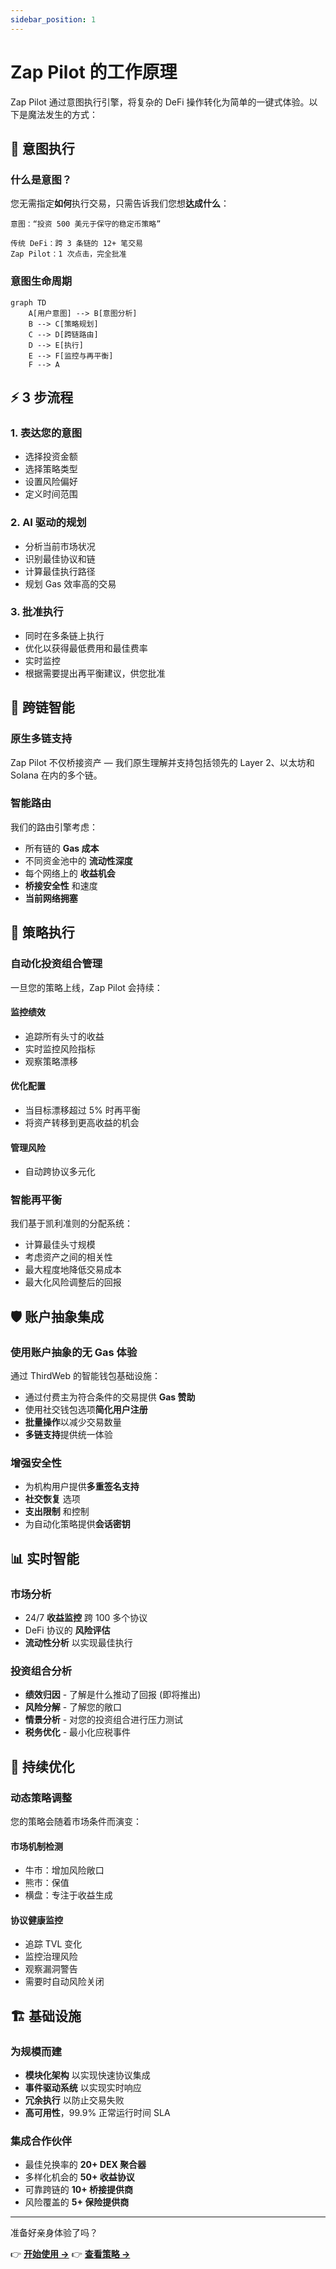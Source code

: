 ```yaml
---
sidebar_position: 1
---
```


# Zap Pilot 的工作原理

Zap Pilot 通过意图执行引擎，将复杂的 DeFi 操作转化为简单的一键式体验。以下是魔法发生的方式：

## 🧠 意图执行

### 什么是意图？

您无需指定**如何**执行交易，只需告诉我们您想**达成什么**：

```
意图：“投资 500 美元于保守的稳定币策略”

传统 DeFi：跨 3 条链的 12+ 笔交易
Zap Pilot：1 次点击，完全批准
```

### 意图生命周期

```mermaid
graph TD
    A[用户意图] --> B[意图分析]
    B --> C[策略规划]
    C --> D[跨链路由]
    D --> E[执行]
    E --> F[监控与再平衡]
    F --> A
```

## ⚡ 3 步流程

### 1. **表达您的意图**

- 选择投资金额
- 选择策略类型
- 设置风险偏好
- 定义时间范围

### 2. **AI 驱动的规划**

- 分析当前市场状况
- 识别最佳协议和链
- 计算最佳执行路径
- 规划 Gas 效率高的交易

### 3. **批准执行**

- 同时在多条链上执行
- 优化以获得最低费用和最佳费率
- 实时监控
- 根据需要提出再平衡建议，供您批准

## 🔗 跨链智能

### 原生多链支持

Zap Pilot 不仅桥接资产 — 我们原生理解并支持包括领先的 Layer 2、以太坊和 Solana 在内的多个链。

### 智能路由

我们的路由引擎考虑：

- 所有链的 **Gas 成本**
- 不同资金池中的 **流动性深度**
- 每个网络上的 **收益机会**
- **桥接安全性** 和速度
- **当前网络拥塞**

## 🎯 策略执行

### 自动化投资组合管理

一旦您的策略上线，Zap Pilot 会持续：

#### **监控绩效**

- 追踪所有头寸的收益
- 实时监控风险指标
- 观察策略漂移

#### **优化配置**

- 当目标漂移超过 5% 时再平衡
- 将资产转移到更高收益的机会

#### **管理风险**

- 自动跨协议多元化

### 智能再平衡

我们基于凯利准则的分配系统：

- 计算最佳头寸规模
- 考虑资产之间的相关性
- 最大程度地降低交易成本
- 最大化风险调整后的回报

## 🛡️ 账户抽象集成

### 使用账户抽象的无 Gas 体验

通过 ThirdWeb 的智能钱包基础设施：

- 通过付费主为符合条件的交易提供 **Gas 赞助**
- 使用社交钱包选项**简化用户注册**
- **批量操作**以减少交易数量
- **多链支持**提供统一体验

### 增强安全性

- 为机构用户提供**多重签名支持**
- **社交恢复** 选项
- **支出限制** 和控制
- 为自动化策略提供**会话密钥**

## 📊 实时智能

### 市场分析

- 24/7 **收益监控** 跨 100 多个协议
- DeFi 协议的 **风险评估**
- **流动性分析** 以实现最佳执行

### 投资组合分析

- **绩效归因** - 了解是什么推动了回报 (即将推出)
- **风险分解** - 了解您的敞口
- **情景分析** - 对您的投资组合进行压力测试
- **税务优化** - 最小化应税事件

## 🔄 持续优化

### 动态策略调整

您的策略会随着市场条件而演变：

#### **市场机制检测**

- 牛市：增加风险敞口
- 熊市：保值
- 横盘：专注于收益生成

#### **协议健康监控**

- 追踪 TVL 变化
- 监控治理风险
- 观察漏洞警告
- 需要时自动风险关闭

## 🏗️ 基础设施

### 为规模而建

- **模块化架构** 以实现快速协议集成
- **事件驱动系统** 以实现实时响应
- **冗余执行** 以防止交易失败
- **高可用性**，99.9% 正常运行时间 SLA

### 集成合作伙伴

- 最佳兑换率的 **20+ DEX 聚合器**
- 多样化机会的 **50+ 收益协议**
- 可靠跨链的 **10+ 桥接提供商**
- 风险覆盖的 **5+ 保险提供商**

---

准备好亲身体验了吗？

👉 **[开始使用 →](../getting-started)** 👉 **[查看策略 →](../strategies)**
